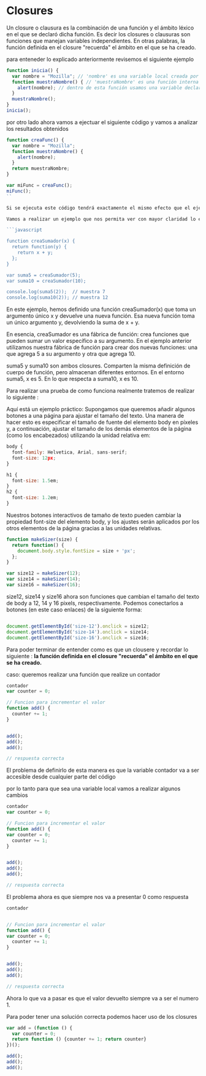 # Closures
Un closure o clausura es la combinación de una función y el ámbito léxico en el que se declaró dicha función. Es decir los closures o clausuras son funciones que manejan variables independientes. En otras palabras, la función definida en el closure "recuerda" el ámbito en el que se ha creado.

para enteneder lo explicado anteriormente revisemos el siguiente ejemplo 

```javascript
function inicia() {
  var nombre = "Mozilla"; // 'nombre' es una variable local creada por la función 'inicia'
  function muestraNombre() { // 'muestraNombre' es una función interna (un closure)
    alert(nombre); // dentro de esta función usamos una variable declarada en la función padre
  }
  muestraNombre();
}
inicia();  
```


por otro lado ahora vamos a ejectuar el siguiente código y vamos a analizar los resultados obtenidos

```javascript
function creaFunc() {
  var nombre = "Mozilla";
  function muestraNombre() {
    alert(nombre);
  }
  return muestraNombre;
}

var miFunc = creaFunc();
miFunc(); 
``

Si se ejecuta este código tendrá exactamente el mismo efecto que el ejemplo anterior: se mostrará el texto "Mozilla" en un cuadro de alerta de Javascript. Lo que lo hace diferente (e interesante) es que la función externa nos ha devuelto la función interna muestraNombre() antes de ejecutarla.

Vamos a realizar un ejemplo que nos permita ver con mayor claridad lo explicado

```javascript

function creaSumador(x) {
  return function(y) {
    return x + y;
  };
}

var suma5 = creaSumador(5);
var suma10 = creaSumador(10);

console.log(suma5(2));  // muestra 7
console.log(suma10(2)); // muestra 12 

```

En este ejemplo, hemos definido una función creaSumador(x) que toma un argumento único x y devuelve una nueva función. Esa nueva función toma un único argumento y, devolviendo la suma de x + y.

En esencia, creaSumador es una fábrica de función: crea funciones que pueden sumar un valor específico a su argumento. En el ejemplo anterior utilizamos nuestra fábrica de función para crear dos nuevas funciones: una que agrega 5 a su argumento y otra que agrega 10.

suma5 y suma10 son ambos closures. Comparten la misma definición de cuerpo de función, pero almacenan diferentes entornos. En el entorno suma5, x es 5. En lo que respecta a suma10, x es 10.



Para realizar una prueba de como funciona realmente tratemos de realizar lo siguiente :

Aquí está un ejemplo práctico: Supongamos que queremos añadir algunos botones a una página para ajustar el tamaño del texto. Una manera de hacer esto es especificar el tamaño de fuente del elemento body en píxeles y, a continuación, ajustar el tamaño de los demás elementos de la página (como los encabezados) utilizando la unidad relativa em:

```javascript 
body {
  font-family: Helvetica, Arial, sans-serif;
  font-size: 12px;
}

h1 {
  font-size: 1.5em;
}
h2 {
  font-size: 1.2em;
} 
```

Nuestros botones interactivos de tamaño de texto pueden cambiar la propiedad font-size del elemento body, y los ajustes serán aplicados por los otros elementos de la página gracias a las unidades relativas.


```javascript
function makeSizer(size) {
  return function() {
    document.body.style.fontSize = size + 'px';
  };
}

var size12 = makeSizer(12);
var size14 = makeSizer(14);
var size16 = makeSizer(16);

```

size12, size14 y size16 ahora son funciones que cambian el tamaño del texto de body a 12, 14 y 16 pixels, respectivamente. Podemos conectarlos a botones (en este caso enlaces) de la siguiente forma:

```javascript

document.getElementById('size-12').onclick = size12;
document.getElementById('size-14').onclick = size14;
document.getElementById('size-16').onclick = size16;

```



Para poder terminar de entender como es que un clousere y recordar lo siguiente : 
**la función definida en el closure "recuerda" el ámbito en el que se ha creado.**

caso:
queremos realizar una función que realize un contador

```javascript
contador
var counter = 0;

// Funcion para incrementar el valor
function add() {
  counter += 1;
}


add();
add();
add();

// respuesta correcta

```

El problema de definirlo de esta manera es que la variable contador va a ser accesible desde cualquier parte del código

por lo tanto para que sea una variable local vamos a realizar algunos cambios




```javascript
contador
var counter = 0;

// Funcion para incrementar el valor
function add() {
var counter = 0;
  counter += 1;
}


add();
add();
add();

// respuesta correcta

```

El problema ahora es que siempre nos va a presentar 0 como respuesta

```javascript
contador


// Funcion para incrementar el valor
function add() {
var counter = 0;
  counter += 1;
}


add();
add();
add();

// respuesta correcta
```

Ahora lo que va a pasar es que el valor devuelto siempre va a ser el numero 1.

Para poder tener una solución correcta podemos hacer uso de los closures


```javascript
var add = (function () {
  var counter = 0;
  return function () {counter += 1; return counter}
})();

add();
add();
add();

```